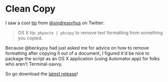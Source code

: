 # Clean Copy

I saw a cool [tip](https://twitter.com/sindresorhus/status/425714449774030848) from
[@sindresorhus](https://twitter.com/sindresorhus) on Twitter:

> OS X tip: `pbpaste | pbcopy` to remove text formatting from something you copied.

Because @beckyjoy had just asked me for advice on how to remove formatting after copying it out of a document, I figured it'd be nice to package the script as an OS X application (using Automator.app) for folks who aren't Terminal-savvy.

So go download the [latest release](https://github.com/searls/clean-copy/releases/latest)!

